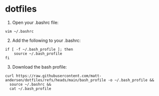 # dotfiles

1. Open your .bashrc file:
```
vim ~/.bashrc
```

2. Add the following to your .bashrc:
```
if [ -f ~/.bash_profile ]; then
    source ~/.bash_profile
fi
```

3. Download the bash profile:
```
curl https://raw.githubusercontent.com/matt-andersen/dotfiles/refs/heads/main/bash_profile -o ~/.bash_profile &&
  source ~/.bashrc &&
  cat ~/.bash_profile
```
